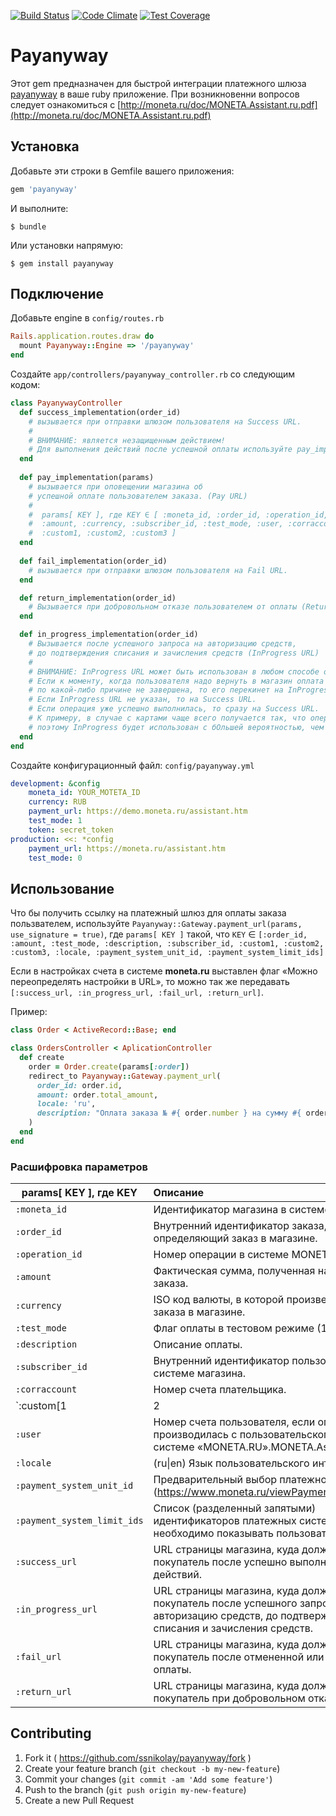 [![Build Status](https://travis-ci.org/ssnikolay/payanyway.svg?branch=master)](https://travis-ci.org/ssnikolay/payanyway)
[![Code Climate](https://codeclimate.com/github/ssnikolay/payanyway.svg)](https://codeclimate.com/github/ssnikolay/payanyway)
[![Test Coverage](https://codeclimate.com/github/ssnikolay/payanyway/badges/coverage.svg)](https://codeclimate.com/github/ssnikolay/payanyway)

# Payanyway

Этот gem предназначен для быстрой интеграции платежного шлюза [payanyway](http://payanyway.ru) в ваше ruby приложение.
При возникновенни вопросов следует ознакомиться с [http://moneta.ru/doc/MONETA.Assistant.ru.pdf](http://moneta.ru/doc/MONETA.Assistant.ru.pdf)
## Установка

Добавьте эти строки в Gemfile вашего приложения:

```ruby
gem 'payanyway'
```

И выполните:

    $ bundle

Или установки напрямую:

    $ gem install payanyway

## Подключение

Добавьте engine в `config/routes.rb`
```ruby
Rails.application.routes.draw do
  mount Payanyway::Engine => '/payanyway'
end
```

Создайте `app/controllers/payanyway_controller.rb` со следующим кодом:

```ruby
class PayanywayController
  def success_implementation(order_id)
    # вызывается при отправки шлюзом пользователя на Success URL.
    #
    # ВНИМАНИЕ: является незащищенным действием!
    # Для выполнения действий после успешной оплаты используйте pay_implementation
  end
  
  def pay_implementation(params)
    # вызывается при оповещении магазина об 
    # успешной оплате пользователем заказа. (Pay URL)
    #
    #  params[ KEY ], где KEY ∈ [ :moneta_id, :order_id, :operation_id,
    #  :amount, :currency, :subscriber_id, :test_mode, :user, :corraccount,
    #  :custom1, :custom2, :custom3 ]
  end
  
  def fail_implementation(order_id)
    # вызывается при отправки шлюзом пользователя на Fail URL.
  end

  def return_implementation(order_id)
    # Вызывается при добровольном отказе пользователем от оплаты (Return URL)
  end

  def in_progress_implementation(order_id)
    # Вызывается после успешного запроса на авторизацию средств,
    # до подтверждения списания и зачисления средств (InProgress URL)
    #
    # ВНИМАНИЕ: InProgress URL может быть использован в любом способе оплаты.
    # Если к моменту, когда пользователя надо вернуть в магазин оплата
    # по какой-либо причине не завершена, то его перекинет на InProgress, если он указан.
    # Если InProgress URL не указан, то на Success URL.
    # Если операция уже успешно выполнилась, то сразу на Success URL.
    # К примеру, в случае с картами чаще всего получается так, что операция не успевает выполниться,
    # поэтому InProgress будет использован с бОльшей вероятностью, чем Success URL.
  end
end
```

Создайте конфигурационный файл: `config/payanyway.yml`


```yml
development: &config
    moneta_id: YOUR_MOTETA_ID
    currency: RUB
    payment_url: https://demo.moneta.ru/assistant.htm
    test_mode: 1
    token: secret_token
production: <<: *config
    payment_url: https://moneta.ru/assistant.htm
    test_mode: 0
```
## Использование

Что бы получить ссылку на платежный шлюз для оплаты заказа пользвателем,
используйте `Payanyway::Gateway.payment_url(params, use_signature = true)`, где `params[ KEY ]` такой, что `KEY` ∈
`[:order_id, :amount, :test_mode, :description, :subscriber_id, :custom1, :custom2, :custom3, :locale, :payment_system_unit_id, :payment_system_limit_ids]`

Если в настройках счета в системе **moneta.ru** выставлен флаг «Можно переопределять настройки в URL», то можно так же передавать   
`[:success_url, :in_progress_url, :fail_url, :return_url]`.

Пример:
```ruby
class Order < ActiveRecord::Base; end

class OrdersController < AplicationController
  def create
    order = Order.create(params[:order])
    redirect_to Payanyway::Gateway.payment_url(
      order_id: order.id,
      amount: order.total_amount,
      locale: 'ru',
      description: "Оплата заказа № #{ order.number } на сумму #{ order.total_amount }руб."
    )
  end
end
```

### Расшифровка параметров

 params[ KEY ], где KEY    | Описание
---------------------------|:-----------------------------------------------------------
`:moneta_id`               | Идентификатор магазина в системе MONETA.RU.
`:order_id`                | Внутренний идентификатор заказа, однозначно определяющий заказ в магазине.
`:operation_id`            | Номер операции в системе MONETA.RU.
`:amount`                  | Фактическая сумма, полученная на оплату заказа.
`:currency`                | ISO код валюты, в которой произведена оплата заказа в магазине.
`:test_mode`               | Флаг оплаты в тестовом режиме (1 - да, 0 - нет).
`:description`             | Описание оплаты.
`:subscriber_id`           | Внутренний идентификатор пользователя в системе магазина.
`:corraccount`             | Номер счета плательщика.
`:custom[1|2|3]`           | Поля произвольных параметров. Будут возращены магазину в параметрах отчета о проведенной оплате.
`:user`                    | Номер счета пользователя, если оплата производилась с пользовательского счета в системе «MONETA.RU».MONETA.Assistant.
`:locale`                  | (ru\|en) Язык пользовательского интерфейса.
`:payment_system_unit_id`  | Предварительный выбор платежной системы. (https://www.moneta.ru/viewPaymentMethods.htm)
`:payment_system_limit_ids`| Список (разделенный запятыми) идентификаторов платежных систем, которые необходимо показывать пользователю.
`:success_url`             | URL страницы магазина, куда должен попасть покупатель после успешно выполненных действий.
`:in_progress_url`         | URL страницы магазина, куда должен попасть покупатель после успешного запроса на авторизацию средств, до подтверждения списания и зачисления средств.
`:fail_url`                | URL страницы магазина, куда должен попасть покупатель после отмененной или неуспешной оплаты.
`:return_url`              | URL страницы магазина, куда должен вернуться покупатель при добровольном отказе от оплаты.


## Contributing

1. Fork it ( https://github.com/ssnikolay/payanyway/fork )
2. Create your feature branch (`git checkout -b my-new-feature`)
3. Commit your changes (`git commit -am 'Add some feature'`)
4. Push to the branch (`git push origin my-new-feature`)
5. Create a new Pull Request
